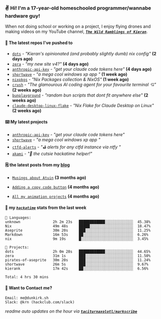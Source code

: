 ### ✌️ Hi! I'm a 17-year-old homeschooled programmer/wannabe hardware guy!

When not doing school or working on a project, I enjoy flying drones and making videos on my YouTube channel, [**_`The Wild Ramblings of Kieran`_**](https://youtube.com/@kieran.rambles).

#### 👷 The latest repos I've pushed to

- [`dots`](https://github.com/taciturnaxolotl/dots) - _"Kieran's opinionated (and probably slightly dumb) nix config"_ **(2 days ago)**
- [`zera`](https://github.com/taciturnaxolotl/zera) - _"my new site v4?"_ **(4 days ago)**
- [`anthropic-api-key`](https://github.com/taciturnaxolotl/anthropic-api-key) - _"get your claude code tokens here"_ **(4 days ago)**
- [`shortwave`](https://github.com/taciturnaxolotl/shortwave) - _"a mega cool windows xp app "_ **(1 week ago)**
- [`nixpkgs`](https://github.com/NixOS/nixpkgs) - _"Nix Packages collection & NixOS"_ **(1 week ago)**
- [`crush`](https://github.com/charmbracelet/crush) - _"The glamourous AI coding agent for your favourite terminal 💘"_ **(2 weeks ago)**
- [`bunplayground`](https://github.com/taciturnaxolotl/bunplayground) - _"random bun scripts that dont fit anywhere else"_ **(2 weeks ago)**
- [`claude-desktop-linux-flake`](https://github.com/k3d3/claude-desktop-linux-flake) - _"Nix Flake for Claude Desktop on Linux"_ **(2 weeks ago)**

#### ⌨️ My latest projects

- [`anthropic-api-key`](https://github.com/taciturnaxolotl/anthropic-api-key) - _"get your claude code tokens here"_
- [`shortwave`](https://github.com/taciturnaxolotl/shortwave) - _"a mega cool windows xp app "_
- [`ctfd-alerts`](https://github.com/taciturnaxolotl/ctfd-alerts) - _"⛳ alerts for any ctfd instance via ntfy "_
- [`akami`](https://github.com/taciturnaxolotl/akami) - _"🌷 the cutsie hackatime helper!"_

#### 🗒️ the latest posts from my [blog](https://dunkirk.sh)

- [`Musings about Atuin`](https://dunkirk.sh/blog/atuin/) **(3 months ago)**

- [`Adding a copy code button`](https://dunkirk.sh/blog/adding-a-copy-button/) **(4 months ago)**

- [`All my animation projects`](https://dunkirk.sh/blog/my-animations/) **(4 months ago)**



#### 📡 my [_`hackatime`_](https://waka.hackclub.com) stats from the last week

```text
💾 Languages:
unknown               2h 2m 23s   ████████████░░░░░░░░░░░░░  45.38%
Nix                   49m 48s     █████░░░░░░░░░░░░░░░░░░░░  18.47%
Aseprite              30m 20s     ███░░░░░░░░░░░░░░░░░░░░░░  11.25%
Markdown              16m 53s     ██░░░░░░░░░░░░░░░░░░░░░░░  6.26%
nix                   9m 19s      █░░░░░░░░░░░░░░░░░░░░░░░░  3.45%

💼 Projects:
dots                  2h 0m 28s   ████████████░░░░░░░░░░░░░  44.65%
zera                  31m 1s      ███░░░░░░░░░░░░░░░░░░░░░░  11.50%
pirates-of-aseprite   30m 20s     ███░░░░░░░░░░░░░░░░░░░░░░  11.24%
shortwave             26m 5s      ███░░░░░░░░░░░░░░░░░░░░░░  9.67%
kierank               17m 42s     ██░░░░░░░░░░░░░░░░░░░░░░░  6.56%

Total: 4 hrs 30 mins
```

#### 📮 Want to Contact me?

```text
Email: me@dunkirk.sh
Slack: @krn (hackclub.com/slack)
```

_readme auto updates on the hour via [**`taciturnaxolotl/markscribe`**](https://github.com/taciturnaxolotl/markscribe)_
